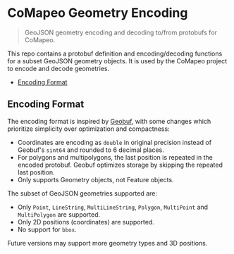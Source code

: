 # CoMapeo Geometry Encoding

> GeoJSON geometry encoding and decoding to/from protobufs for CoMapeo.

This repo contains a protobuf definition and encoding/decoding functions for a subset GeoJSON geometry objects. It is used by the CoMapeo project to encode and decode geometries.

- [Encoding Format](#encoding-format)

## Encoding Format

The encoding format is inspired by [Geobuf](https://github.com/mapbox/geobuf), with some changes which prioritize simplicity over optimization and compactness:

- Coordinates are encoding as `double` in original precision instead of Geobuf's `sint64` and rounded to 6 decimal places.
- For polygons and multipolygons, the last position is repeated in the encoded protobuf. Geobuf optimizes storage by skipping the repeated last position.
- Only supports Geometry objects, not Feature objects.

The subset of GeoJSON geometries supported are:

- Only `Point`, `LineString`, `MultiLineString`, `Polygon`, `MultiPoint` and `MultiPolygon` are supported.
- Only 2D positions (coordinates) are supported.
- No support for `bbox`.

Future versions may support more geometry types and 3D positions.
